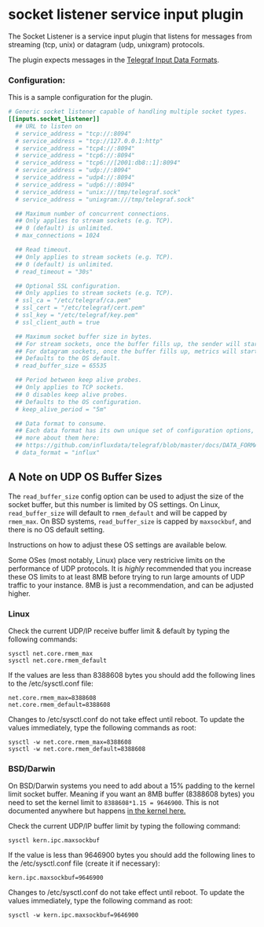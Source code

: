 # socket listener service input plugin

The Socket Listener is a service input plugin that listens for messages from
streaming (tcp, unix) or datagram (udp, unixgram) protocols.

The plugin expects messages in the
[Telegraf Input Data Formats](https://github.com/influxdata/telegraf/blob/master/docs/DATA_FORMATS_INPUT.md).

### Configuration:

This is a sample configuration for the plugin.

```toml
# Generic socket listener capable of handling multiple socket types.
[[inputs.socket_listener]]
  ## URL to listen on
  # service_address = "tcp://:8094"
  # service_address = "tcp://127.0.0.1:http"
  # service_address = "tcp4://:8094"
  # service_address = "tcp6://:8094"
  # service_address = "tcp6://[2001:db8::1]:8094"
  # service_address = "udp://:8094"
  # service_address = "udp4://:8094"
  # service_address = "udp6://:8094"
  # service_address = "unix:///tmp/telegraf.sock"
  # service_address = "unixgram:///tmp/telegraf.sock"

  ## Maximum number of concurrent connections.
  ## Only applies to stream sockets (e.g. TCP).
  ## 0 (default) is unlimited.
  # max_connections = 1024

  ## Read timeout.
  ## Only applies to stream sockets (e.g. TCP).
  ## 0 (default) is unlimited.
  # read_timeout = "30s"

  ## Optional SSL configuration.
  ## Only applies to stream sockets (e.g. TCP).
  # ssl_ca = "/etc/telegraf/ca.pem"
  # ssl_cert = "/etc/telegraf/cert.pem"
  # ssl_key = "/etc/telegraf/key.pem"
  # ssl_client_auth = true

  ## Maximum socket buffer size in bytes.
  ## For stream sockets, once the buffer fills up, the sender will start backing up.
  ## For datagram sockets, once the buffer fills up, metrics will start dropping.
  ## Defaults to the OS default.
  # read_buffer_size = 65535

  ## Period between keep alive probes.
  ## Only applies to TCP sockets.
  ## 0 disables keep alive probes.
  ## Defaults to the OS configuration.
  # keep_alive_period = "5m"

  ## Data format to consume.
  ## Each data format has its own unique set of configuration options, read
  ## more about them here:
  ## https://github.com/influxdata/telegraf/blob/master/docs/DATA_FORMATS_INPUT.md
  # data_format = "influx"
```

## A Note on UDP OS Buffer Sizes

The `read_buffer_size` config option can be used to adjust the size of the socket
buffer, but this number is limited by OS settings. On Linux, `read_buffer_size`
will default to `rmem_default` and will be capped by `rmem_max`. On BSD systems,
`read_buffer_size` is capped by `maxsockbuf`, and there is no OS default
setting.

Instructions on how to adjust these OS settings are available below.

Some OSes (most notably, Linux) place very restricive limits on the performance
of UDP protocols. It is _highly_ recommended that you increase these OS limits to
at least 8MB before trying to run large amounts of UDP traffic to your instance.
8MB is just a recommendation, and can be adjusted higher.

### Linux
Check the current UDP/IP receive buffer limit & default by typing the following
commands:

```
sysctl net.core.rmem_max
sysctl net.core.rmem_default
```

If the values are less than 8388608 bytes you should add the following lines to
the /etc/sysctl.conf file:

```
net.core.rmem_max=8388608
net.core.rmem_default=8388608
```

Changes to /etc/sysctl.conf do not take effect until reboot.
To update the values immediately, type the following commands as root:

```
sysctl -w net.core.rmem_max=8388608
sysctl -w net.core.rmem_default=8388608
```

### BSD/Darwin

On BSD/Darwin systems you need to add about a 15% padding to the kernel limit
socket buffer. Meaning if you want an 8MB buffer (8388608 bytes) you need to set
the kernel limit to `8388608*1.15 = 9646900`. This is not documented anywhere but
happens
[in the kernel here.](https://github.com/freebsd/freebsd/blob/master/sys/kern/uipc_sockbuf.c#L63-L64)

Check the current UDP/IP buffer limit by typing the following command:

```
sysctl kern.ipc.maxsockbuf
```

If the value is less than 9646900 bytes you should add the following lines
to the /etc/sysctl.conf file (create it if necessary):

```
kern.ipc.maxsockbuf=9646900
```

Changes to /etc/sysctl.conf do not take effect until reboot.
To update the values immediately, type the following command as root:

```
sysctl -w kern.ipc.maxsockbuf=9646900
```
